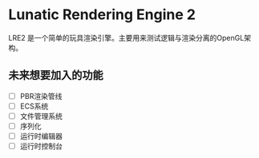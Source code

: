 # Lunatic Rendering Engine 2

LRE2 是一个简单的玩具渲染引擎。主要用来测试逻辑与渲染分离的OpenGL架构。

## 未来想要加入的功能

- [ ] PBR渲染管线
- [ ] ECS系统
- [ ] 文件管理系统
- [ ] 序列化
- [ ] 运行时编辑器
- [ ] 运行时控制台
